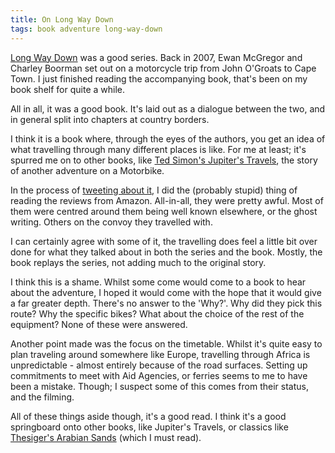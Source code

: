 ```yaml
---
title: On Long Way Down
tags: book adventure long-way-down
---
```


[Long Way Down](http://www.amazon.co.uk/gp/product/0751538957?ie=UTF8&tag=nisbl-21&linkCode=as2&camp=1634&creative=19450&creativeASIN=0751538957) was a good series. Back in 2007, Ewan McGregor and Charley Boorman set out on a motorcycle trip from John O'Groats to Cape Town. I just finished reading the accompanying book, that's been on my book shelf for quite a while.

All in all, it was a good book. It's laid out as a dialogue between the two, and in general split into chapters at country borders. 

I think it is a book where, through the eyes of the authors, you get an idea of what travelling through many different places is like. For me at least; it's spurred me on to other books, like [Ted Simon's Jupiter's Travels](http://www.amazon.co.uk/gp/product/0140054103?ie=UTF8&tag=nisbl-21&linkCode=as2&camp=1634&creative=19450&creativeASIN=0140054103), the story of another adventure on a Motorbike.

In the process of [tweeting about it](http://twitter.com/nickcharlton/status/24594581601), I did the (probably stupid) thing of reading the reviews from Amazon. All-in-all, they were pretty awful. Most of them were centred around them being well known elsewhere, or the ghost writing. Others on the convoy they travelled with.

I can certainly agree with some of it, the travelling does feel a little bit over done for what they talked about in both the series and the book. Mostly, the book replays the series, not adding much to the original story.

I think this is a shame. Whilst some come would come to a book to hear about the adventure, I hoped it would come with the hope that it would give a far greater depth. There's no answer to the 'Why?'. Why did they pick this route? Why the specific bikes? What about the choice of the rest of the equipment? None of these were answered.

Another point made was the focus on the timetable. Whilst it's quite easy to plan traveling around somewhere like Europe, travelling through Africa is unpredictable - almost entirely because of the road surfaces. Setting up commitments to meet with Aid Agencies, or ferries seems to me to have been a mistake. Though; I suspect some of this comes from their status, and the filming.

All of these things aside though, it's a good read. I think it's a good springboard onto other books, like Jupiter's Travels, or classics like [Thesiger's Arabian Sands](http://www.amazon.co.uk/gp/product/0140095144?ie=UTF8&tag=nisbl-21&linkCode=as2&camp=1634&creative=19450&creativeASIN=0140095144) (which I must read).

